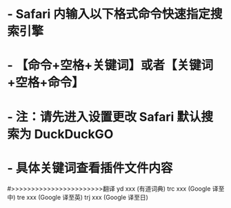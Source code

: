 # - Safari 内输入以下格式命令快速指定搜索引擎
# - 【命令+空格+关键词】或者【关键词+空格+命令】
# - 注：请先进入设置更改 Safari 默认搜索为 DuckDuckGO
# - 具体关键词查看插件文件内容
#>>>>>>>>>>>>>>>>>>>>>>>翻译
yd  xxx (有道词典)
trc xxx (Google 译至中)
tre xxx (Google 译至英)
trj xxx (Google 译至日)
